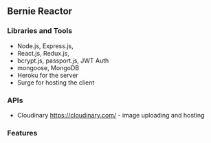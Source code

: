 ## Bernie Reactor

### Libraries and Tools

- Node.js, Express.js,
- React.js, Redux.js,
- bcrypt.js, passport.js, JWT Auth
- mongoose, MongoDB
- Heroku for the server
- Surge for hosting the client

### APIs
- Cloudinary https://cloudinary.com/ - image uploading and hosting

### Features

